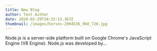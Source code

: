 ```yaml
---
title: New Blog
author: Test Author
date: 2020-02-29T10:33:13.367Z
thumbnail: /images/horses-2904536_960_720.jpg
---
```

Node.js is a server-side platform built on Google Chrome's JavaScript Engine (V8 Engine). Node.js was developed by...
